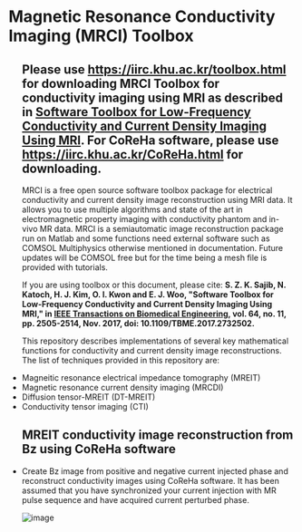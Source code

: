 # Magnetic Resonance Conductivity Imaging (MRCI) Toolbox
<ul>

## Please use https://iirc.khu.ac.kr/toolbox.html for downloading  MRCI Toolbox for conductivity imaging using MRI as described in [Software Toolbox for Low-Frequency Conductivity and Current Density Imaging Using MRI](https://ieeexplore.ieee.org/document/7994618). For CoReHa software, please use https://iirc.khu.ac.kr/CoReHa.html for downloading. 

MRCI is a free open source software toolbox package for electrical conductivity and current density image reconstruction using MRI data. It allows you to use multiple algorithms and state of the art in electromagnetic property imaging with conductivity phantom and in-vivo MR data. MRCI is a semiautomatic image reconstruction package run on Matlab and some functions need external software such as COMSOL Multiphysics otherwise mentioned in documentation. Future updates will be COMSOL free but for the time being a mesh file is provided with tutorials.
  
If you are using toolbox or this document, please cite: **S. Z. K. Sajib, N. Katoch, H. J. Kim, O. I. Kwon and E. J. Woo, "Software Toolbox for Low-Frequency Conductivity and Current Density Imaging Using MRI," in [IEEE Transactions on Biomedical Engineering](https://ieeexplore.ieee.org/xpl/RecentIssue.jsp?punumber=10), vol. 64, no. 11, pp. 2505-2514, Nov. 2017, doi: 10.1109/TBME.2017.2732502.**

This repository describes implementations of several key mathematical functions for conductivity and current density image reconstructions. The list of techniques provided in this repository are:

<li>Magneitic resonance electrical impedance tomography (MREIT)</li> 
<li>Magnetic resonance current density imaging (MRCDI)</li> 
<li>Diffusion tensor-MREIT (DT-MREIT)</li>
<li>Conductivity tensor imaging (CTI)</li>

  
## MREIT conductivity image reconstruction from Bz using CoReHa software

<li>Create Bz image from positive and negative current injected phase and reconstruct conductivity images using CoReHa software. It has been assumed that you have synchronized your current injection with MR pulse sequence and have acquired current perturbed phase.   
 
![image](https://user-images.githubusercontent.com/14322345/122885554-25e27100-d37a-11eb-9449-489d7dbdb6d4.png)



